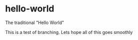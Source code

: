 # hello-world
The traditional "Hello World"

This is a test of branching. Lets hope all of this goes smoothly
